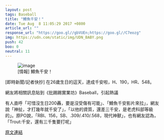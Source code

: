 ```yaml
---
layout: post
tags: Baseball
title: "鱒魚千安！"
date: Tue Aug  8 11:05:29 2017 +0800
article_url: ""
response_url: "https://goo.gl//gbVUEn;https://goo.gl//C7eozg"
img: https://udn.com/static/img/UDN_BABY.png
push: 42
boo: 0
neutral: 11
---
```


<figure>
<img src="https://udn.com/static/img/UDN_BABY.png" alt="image">
<figcaption>
[情報] 鱒魚千安！
</figcaption>
</figure>



[即時新聞/記者快抄] 在26歲生日的這天，達成千安啦，H、190，HR、548。

網友將相關訊息貼到《批踢踢實業坊》Baseball，引起熱議

有人直呼「可惜沒生日200轟，要是沒受傷有可能」、「鱒魚千安影片來拉」，網友說「神扯，才打幾年就千安了」，「以他的資質，還差三千安，是老虎科部等級的」。原PO說，「RBI、156，SB、.309/.410/.568，現代神獸」，也有網友認為，「Trout:千安，還有三千隻要打呢」

<a href = "https://www.ptt.cc/bbs/Baseball/M.1502161533.A.619.html">原文連結</a>

